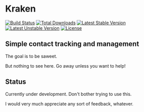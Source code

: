 # Kraken

[![Build Status](https://travis-ci.org/KrakenCRM/kraken.svg?branch=master)](https://travis-ci.org/KrakenCRM/kraken) [![Total Downloads](https://poser.pugx.org/kraken/kraken/downloads.svg)](https://packagist.org/packages/kraken/kraken) 
[![Latest Stable Version](https://poser.pugx.org/kraken/kraken/v/stable.svg)](https://packagist.org/packages/kraken/kraken) [![Latest Unstable Version](https://poser.pugx.org/kraken/kraken/v/unstable.svg)](https://packagist.org/packages/kraken/kraken) [![License](https://poser.pugx.org/kraken/kraken/license.svg)](https://packagist.org/packages/kraken/kraken)


## Simple contact tracking and management

The goal is to be saweet.

But nothing to see here. Go away unless you want to help!


## Status

Currently under development. Don't bother trying to use this.

I would very much appreciate any sort of feedback, whatever.


